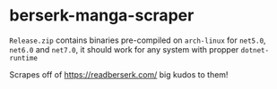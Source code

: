 # berserk-manga-scraper

`Release.zip` contains binaries pre-compiled on `arch-linux` for `net5.0`, `net6.0` and `net7.0`, it should work for any system with propper `dotnet-runtime`

Scrapes off of https://readberserk.com/ big kudos to them!
